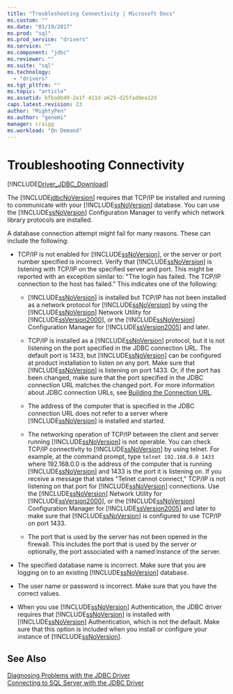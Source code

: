 ```yaml
---
title: "Troubleshooting Connectivity | Microsoft Docs"
ms.custom: ""
ms.date: "01/19/2017"
ms.prod: "sql"
ms.prod_service: "drivers"
ms.service: ""
ms.component: "jdbc"
ms.reviewer: ""
ms.suite: "sql"
ms.technology: 
  - "drivers"
ms.tgt_pltfrm: ""
ms.topic: "article"
ms.assetid: bfba0b49-2e1f-411d-a625-d25fad9ea12d
caps.latest.revision: 23
author: "MightyPen"
ms.author: "genemi"
manager: craigg
ms.workload: "On Demand"
---
```

# Troubleshooting Connectivity
[!INCLUDE[Driver_JDBC_Download](../../includes/driver_jdbc_download.md)]

  The [!INCLUDE[jdbcNoVersion](../../includes/jdbcnoversion_md.md)] requires that TCP/IP be installed and running to communicate with your [!INCLUDE[ssNoVersion](../../includes/ssnoversion_md.md)] database. You can use the [!INCLUDE[ssNoVersion](../../includes/ssnoversion_md.md)] Configuration Manager to verify which network library protocols are installed.  
  
 A database connection attempt might fail for many reasons. These can include the following:  
  
-   TCP/IP is not enabled for [!INCLUDE[ssNoVersion](../../includes/ssnoversion_md.md)], or the server or port number specified is incorrect. Verify that [!INCLUDE[ssNoVersion](../../includes/ssnoversion_md.md)] is listening with TCP/IP on the specified server and port. This might be reported with an exception similar to: "The login has failed. The TCP/IP connection to the host has failed." This indicates one of the following:  
  
    -   [!INCLUDE[ssNoVersion](../../includes/ssnoversion_md.md)] is installed but TCP/IP has not been installed as a network protocol for [!INCLUDE[ssNoVersion](../../includes/ssnoversion_md.md)] by using the [!INCLUDE[ssNoVersion](../../includes/ssnoversion_md.md)] Network Utility for [!INCLUDE[ssVersion2000](../../includes/ssversion2000_md.md)], or the [!INCLUDE[ssNoVersion](../../includes/ssnoversion_md.md)] Configuration Manager for [!INCLUDE[ssVersion2005](../../includes/ssversion2005_md.md)] and later.  
  
    -   TCP/IP is installed as a [!INCLUDE[ssNoVersion](../../includes/ssnoversion_md.md)] protocol, but it is not listening on the port specified in the JDBC connection URL. The default port is 1433, but [!INCLUDE[ssNoVersion](../../includes/ssnoversion_md.md)] can be configured at product installation to listen on any port. Make sure that [!INCLUDE[ssNoVersion](../../includes/ssnoversion_md.md)] is listening on port 1433. Or, if the port has been changed, make sure that the port specified in the JDBC connection URL matches the changed port. For more information about JDBC connection URLs, see [Building the Connection URL](../../connect/jdbc/building-the-connection-url.md).  
  
    -   The address of the computer that is specified in the JDBC connection URL does not refer to a server where [!INCLUDE[ssNoVersion](../../includes/ssnoversion_md.md)] is installed and started.  
  
    -   The networking operation of TCP/IP between the client and server running [!INCLUDE[ssNoVersion](../../includes/ssnoversion_md.md)] is not operable. You can check TCP/IP connectivity to [!INCLUDE[ssNoVersion](../../includes/ssnoversion_md.md)] by using telnet. For example, at the command prompt, type `telnet 192.168.0.0 1433` where 192.168.0.0 is the address of the computer that is running [!INCLUDE[ssNoVersion](../../includes/ssnoversion_md.md)] and 1433 is the port it is listening on. If you receive a message that states "Telnet cannot connect," TCP/IP is not listening on that port for [!INCLUDE[ssNoVersion](../../includes/ssnoversion_md.md)] connections. Use the [!INCLUDE[ssNoVersion](../../includes/ssnoversion_md.md)] Network Utility for [!INCLUDE[ssVersion2000](../../includes/ssversion2000_md.md)], or the [!INCLUDE[ssNoVersion](../../includes/ssnoversion_md.md)] Configuration Manager for [!INCLUDE[ssVersion2005](../../includes/ssversion2005_md.md)] and later to make sure that [!INCLUDE[ssNoVersion](../../includes/ssnoversion_md.md)] is configured to use TCP/IP on port 1433.  
  
    -   The port that is used by the server has not been opened in the firewall. This includes the port that is used by the server or optionally, the port associated with a named instance of the server.  
  
-   The specified database name is incorrect. Make sure that you are logging on to an existing [!INCLUDE[ssNoVersion](../../includes/ssnoversion_md.md)] database.  
  
-   The user name or password is incorrect. Make sure that you have the correct values.  
  
-   When you use [!INCLUDE[ssNoVersion](../../includes/ssnoversion_md.md)] Authentication, the JDBC driver requires that [!INCLUDE[ssNoVersion](../../includes/ssnoversion_md.md)] is installed with [!INCLUDE[ssNoVersion](../../includes/ssnoversion_md.md)] Authentication, which is not the default. Make sure that this option is included when you install or configure your instance of [!INCLUDE[ssNoVersion](../../includes/ssnoversion_md.md)].  
  
## See Also  
 [Diagnosing Problems with the JDBC Driver](../../connect/jdbc/diagnosing-problems-with-the-jdbc-driver.md)   
 [Connecting to SQL Server with the JDBC Driver](../../connect/jdbc/connecting-to-sql-server-with-the-jdbc-driver.md)  
  
  
